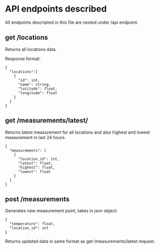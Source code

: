 # API endpoints described

All endpoints descripted in this file are nested under /api endpoint.

## get /locations

Returns all locations data.

Response format:
```
{
  "locations":[
    {
      "id": int, 
      "name": string,
      "latitude": float,
      "longitude": float
    }
  ]
}
```

## get /measurements/latest/

Returns latest measurement for all locations and also highest and lowest measurement in last 24 hours.
```
{
  "measurements": [
    {
      "location_id": int,
      "latest": float,
      "highest": float,
      "lowest": float
    }
  ]
}

```

## post /measurements

Generates new measurement point, takes in json object:
```
{
  "temperature": float,
  "location_id": int
}

```

Returns updated data in same format as get /measurements/latest request.